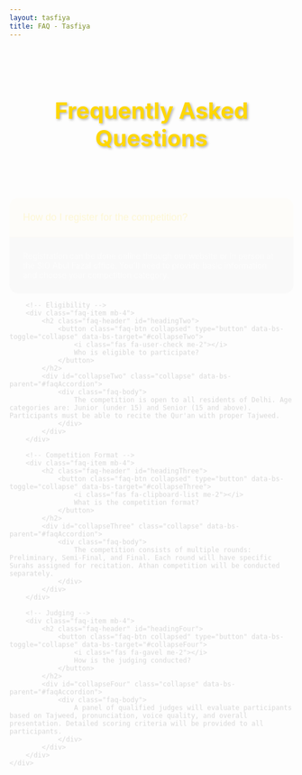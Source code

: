 ```yaml
---
layout: tasfiya
title: FAQ - Tasfiya
---
```


<div class="islamic-decoration">
    <h1>Frequently Asked Questions</h1>
</div>

<div class="faq-content">
    <div class="accordion" id="faqAccordion">
        <!-- Registration -->
        <div class="faq-item mb-4">
            <h2 class="faq-header" id="headingOne">
                <button class="faq-btn" type="button" data-bs-toggle="collapse" data-bs-target="#collapseOne">
                    <i class="fas fa-question-circle me-2"></i>
                    How do I register for the competition?
                </button>
            </h2>
            <div id="collapseOne" class="collapse show" data-bs-parent="#faqAccordion">
                <div class="faq-body">
                    Registration can be done online through our website or in person at the SIO Abul Fazal office. You'll need to provide basic information and choose your competition category.
                </div>
            </div>
        </div>

        <!-- Eligibility -->
        <div class="faq-item mb-4">
            <h2 class="faq-header" id="headingTwo">
                <button class="faq-btn collapsed" type="button" data-bs-toggle="collapse" data-bs-target="#collapseTwo">
                    <i class="fas fa-user-check me-2"></i>
                    Who is eligible to participate?
                </button>
            </h2>
            <div id="collapseTwo" class="collapse" data-bs-parent="#faqAccordion">
                <div class="faq-body">
                    The competition is open to all residents of Delhi. Age categories are: Junior (under 15) and Senior (15 and above). Participants must be able to recite the Qur'an with proper Tajweed.
                </div>
            </div>
        </div>

        <!-- Competition Format -->
        <div class="faq-item mb-4">
            <h2 class="faq-header" id="headingThree">
                <button class="faq-btn collapsed" type="button" data-bs-toggle="collapse" data-bs-target="#collapseThree">
                    <i class="fas fa-clipboard-list me-2"></i>
                    What is the competition format?
                </button>
            </h2>
            <div id="collapseThree" class="collapse" data-bs-parent="#faqAccordion">
                <div class="faq-body">
                    The competition consists of multiple rounds: Preliminary, Semi-Final, and Final. Each round will have specific Surahs assigned for recitation. Athan competition will be conducted separately.
                </div>
            </div>
        </div>

        <!-- Judging -->
        <div class="faq-item mb-4">
            <h2 class="faq-header" id="headingFour">
                <button class="faq-btn collapsed" type="button" data-bs-toggle="collapse" data-bs-target="#collapseFour">
                    <i class="fas fa-gavel me-2"></i>
                    How is the judging conducted?
                </button>
            </h2>
            <div id="collapseFour" class="collapse" data-bs-parent="#faqAccordion">
                <div class="faq-body">
                    A panel of qualified judges will evaluate participants based on Tajweed, pronunciation, voice quality, and overall presentation. Detailed scoring criteria will be provided to all participants.
                </div>
            </div>
        </div>
    </div>
</div>

<style>
.faq-item {
    background: rgba(255, 255, 255, 0.03);
    border-radius: 15px;
    overflow: hidden;
    backdrop-filter: blur(10px);
    transform: translateY(0);
    transition: transform 0.3s ease, background 0.3s ease;
}

.faq-item:hover {
    transform: translateY(-2px);
}

.faq-header {
    margin: 0;
}

.faq-btn {
    width: 100%;
    padding: 1.5rem;
    text-align: left;
    background: none;
    border: none;
    color: #ffd700;
    font-size: 1.1rem;
    font-weight: 500;
    display: flex;
    align-items: center;
    transition: all 0.3s ease;
}

.faq-btn:hover {
    background: rgba(255, 215, 0, 0.1);
    text-shadow: 0 0 8px rgba(255, 215, 0, 0.5);
}

.faq-btn:not(.collapsed) {
    background: rgba(255, 215, 0, 0.1);
}

.faq-btn i {
    font-size: 1.2rem;
    color: #ffd700;
    transition: transform 0.3s ease;
}

.faq-btn:not(.collapsed) i {
    transform: scale(1.1);
}

.faq-body {
    padding: 1.5rem;
    color: rgba(255, 255, 255, 0.9);
    border-top: 1px solid rgba(255, 215, 0, 0.1);
    background: rgba(0, 0, 0, 0.1);
    max-height: 0;
    overflow: hidden;
    transition: max-height 0.5s ease, padding 0.3s ease;
}

.collapse.show .faq-body {
    max-height: 500px;
    padding: 1.5rem;
}

@media (max-width: 768px) {
    .faq-btn {
        padding: 1rem;
        font-size: 1rem;
    }
    
    .faq-body {
        padding: 1rem;
    }
}

@keyframes fadeIn {
    from { opacity: 0; transform: translateY(-10px); }
    to { opacity: 1; transform: translateY(0); }
}

.faq-content {
    animation: fadeIn 0.5s ease-out;
}

// Add focus styles for accessibility
.faq-btn:focus {
    outline: none;
    box-shadow: 0 0 0 2px rgba(255, 215, 0, 0.5);
}

.islamic-decoration {
    position: relative;
    text-align: center;
    padding: 2rem 0;
    margin-bottom: 2rem;
    overflow: hidden;
}

.islamic-decoration h1 {
    color: #ffd700;
    font-size: 2.5rem;
    text-shadow: 2px 2px 4px rgba(0, 0, 0, 0.3);
    position: relative;
    z-index: 1;
}

.islamic-decoration::before {
    content: '';
    position: absolute;
    top: 0;
    left: 0;
    right: 0;
    bottom: 0;
    opacity: 0.1;
    z-index: 0;
}
</style>

<script>
document.addEventListener('DOMContentLoaded', function() {
    // Remove the icon rotation animation
    const faqButtons = document.querySelectorAll('.faq-btn');
    faqButtons.forEach(button => {
        button.addEventListener('click', function() {
            // No icon rotation needed
        });
    });
});
</script> 